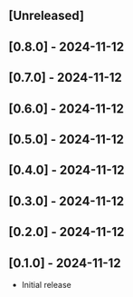 ## [Unreleased]

## [0.8.0] - 2024-11-12

## [0.7.0] - 2024-11-12

## [0.6.0] - 2024-11-12

## [0.5.0] - 2024-11-12

## [0.4.0] - 2024-11-12

## [0.3.0] - 2024-11-12

## [0.2.0] - 2024-11-12

## [0.1.0] - 2024-11-12

- Initial release
